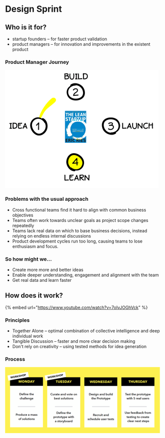 # Design Sprint

## Who is it for?

* startup founders – for faster product validation
* product managers – for innovation and improvements in the existent product

### Product Manager Journey

![](../.gitbook/assets/1_on4f6ypmj4gpq95vvyvfrw.gif)

### Problems with the usual approach

* Cross functional teams find it hard to align with common business objectives
* Teams often work towards unclear goals as project scope changes repeatedly
* Teams lack real data on which to base business decisions, instead relying on endless internal discussions
* Product development cycles run too long, causing teams to lose enthusiasm and focus.

### So how might we...

* Create more more and better ideas
* Enable deeper understanding, engagement and alignment with the team
* Get real data and learn faster

## How does it work?

{% embed url="https://www.youtube.com/watch?v=7oIvJOGhVck" %}

### Principles

* Together Alone – optimal combination of collective intelligence and deep individual work
* Tangible Discussion – faster and more clear decision making
* Don't rely on creativity – using tested methods for idea generation

### Process

![](../.gitbook/assets/image%20%2822%29.png)

